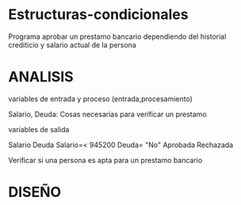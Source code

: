 # Estructuras-condicionales

Programa aprobar un prestamo bancario dependiendo del historial crediticio y salario actual de la persona

# ANALISIS

variables de entrada y proceso (entrada,procesamiento)

Salario, Deuda: Cosas necesarias para verificar un prestamo

variables de salida 

Salario
Deuda
Salario=< 945200
Deuda= "No"
Aprobada
Rechazada

Verificar si una persona es apta para un prestamo bancario

# DISEÑO
